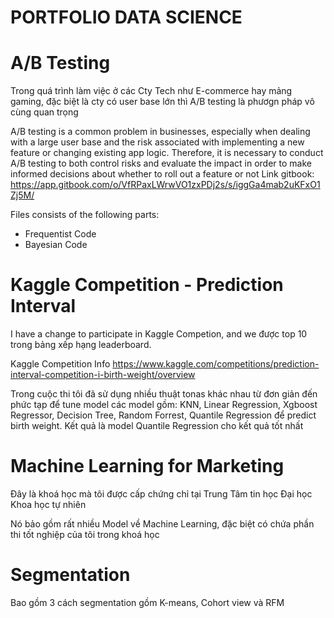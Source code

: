 # PORTFOLIO DATA SCIENCE 
# A/B Testing

Trong quá trình làm việc ở các Cty Tech như E-commerce hay mảng gaming, đặc biệt là cty có user base lớn thì A/B testing là phươgn pháp vô cùng quan trọng

A/B testing is a common problem in businesses, especially when dealing with a large user base and the risk associated with implementing a new feature or changing existing app logic. Therefore, it is necessary to conduct A/B testing to both control risks and evaluate the impact in order to make informed decisions about whether to roll out a feature or not Link gitbook: https://app.gitbook.com/o/VfRPaxLWrwVO1zxPDj2s/s/iggGa4mab2uKFxO1Zj5M/

Files consists of the following parts:
- Frequentist Code
- Bayesian Code

# Kaggle Competition - Prediction Interval

I have a change to participate in Kaggle Competion, and we được top 10 trong bảng xếp hạng leaderboard.

Kaggle Competition Info https://www.kaggle.com/competitions/prediction-interval-competition-i-birth-weight/overview

Trong cuộc thi tôi đã sử dụng nhiều thuật tonas khác nhau từ đơn giản đến phức tạp để tune model các model gồm:
KNN, Linear Regression, Xgboost Regressor, Decision Tree, Random Forrest, Quantile Regression để predict birth weight. Kết quả là model Quantile Regression cho kết quả tốt nhất

# Machine Learning for Marketing

Đây là khoá học mà tôi được cấp chứng chỉ tại Trung Tâm tin học Đại học Khoa học tự nhiên

Nó bảo gồm rất nhiều Model về Machine Learning, đặc biệt có chứa phần thi tốt nghiệp của tôi trong khoá học

# Segmentation

Bao gồm 3 cách segmentation gồm K-means, Cohort view và RFM

